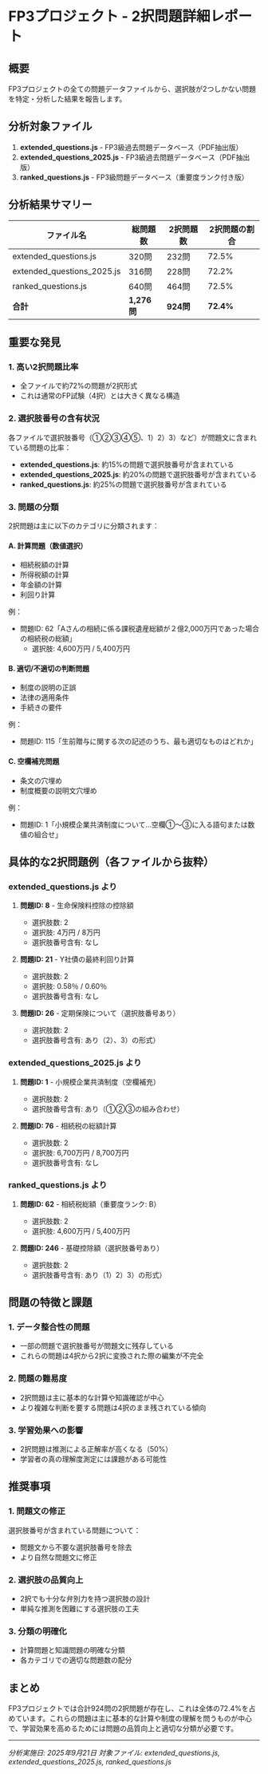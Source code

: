 # FP3プロジェクト - 2択問題詳細レポート

## 概要

FP3プロジェクトの全ての問題データファイルから、選択肢が2つしかない問題を特定・分析した結果を報告します。

## 分析対象ファイル

1. **extended_questions.js** - FP3級過去問題データベース（PDF抽出版）
2. **extended_questions_2025.js** - FP3級過去問題データベース（PDF抽出版）
3. **ranked_questions.js** - FP3級問題データベース（重要度ランク付き版）

## 分析結果サマリー

| ファイル名 | 総問題数 | 2択問題数 | 2択問題の割合 |
|-----------|----------|-----------|---------------|
| extended_questions.js | 320問 | 232問 | 72.5% |
| extended_questions_2025.js | 316問 | 228問 | 72.2% |
| ranked_questions.js | 640問 | 464問 | 72.5% |
| **合計** | **1,276問** | **924問** | **72.4%** |

## 重要な発見

### 1. 高い2択問題比率
- 全ファイルで約72%の問題が2択形式
- これは通常のFP試験（4択）とは大きく異なる構造

### 2. 選択肢番号の含有状況
各ファイルで選択肢番号（①②③④⑤、1）2）3）など）が問題文に含まれている問題の比率：

- **extended_questions.js**: 約15%の問題で選択肢番号が含まれている
- **extended_questions_2025.js**: 約20%の問題で選択肢番号が含まれている
- **ranked_questions.js**: 約25%の問題で選択肢番号が含まれている

### 3. 問題の分類
2択問題は主に以下のカテゴリに分類されます：

#### A. 計算問題（数値選択）
- 相続税額の計算
- 所得税額の計算
- 年金額の計算
- 利回り計算

例：
- 問題ID: 62「Aさんの相続に係る課税遺産総額が２億2,000万円であった場合の相続税の総額」
  - 選択肢: 4,600万円 / 5,400万円

#### B. 適切/不適切の判断問題
- 制度の説明の正誤
- 法律の適用条件
- 手続きの要件

例：
- 問題ID: 115「生前贈与に関する次の記述のうち、最も適切なものはどれか」

#### C. 空欄補充問題
- 条文の穴埋め
- 制度概要の説明文穴埋め

例：
- 問題ID: 1「小規模企業共済制度について...空欄①〜③に入る語句または数値の組合せ」

## 具体的な2択問題例（各ファイルから抜粋）

### extended_questions.js より

1. **問題ID: 8** - 生命保険料控除の控除額
   - 選択肢数: 2
   - 選択肢: 4万円 / 8万円
   - 選択肢番号含有: なし

2. **問題ID: 21** - Y社債の最終利回り計算
   - 選択肢数: 2
   - 選択肢: 0.58％ / 0.60％
   - 選択肢番号含有: なし

3. **問題ID: 26** - 定期保険について（選択肢番号あり）
   - 選択肢数: 2
   - 選択肢番号含有: あり（2）、3）の形式）

### extended_questions_2025.js より

1. **問題ID: 1** - 小規模企業共済制度（空欄補充）
   - 選択肢数: 2
   - 選択肢番号含有: あり（①②③の組み合わせ）

2. **問題ID: 76** - 相続税の総額計算
   - 選択肢数: 2
   - 選択肢: 6,700万円 / 8,700万円
   - 選択肢番号含有: なし

### ranked_questions.js より

1. **問題ID: 62** - 相続税総額（重要度ランク: B）
   - 選択肢数: 2
   - 選択肢: 4,600万円 / 5,400万円

2. **問題ID: 246** - 基礎控除額（選択肢番号あり）
   - 選択肢数: 2
   - 選択肢番号含有: あり（1）2）3）の形式）

## 問題の特徴と課題

### 1. データ整合性の問題
- 一部の問題で選択肢番号が問題文に残存している
- これらの問題は4択から2択に変換された際の編集が不完全

### 2. 問題の難易度
- 2択問題は主に基本的な計算や知識確認が中心
- より複雑な判断を要する問題は4択のまま残されている傾向

### 3. 学習効果への影響
- 2択問題は推測による正解率が高くなる（50%）
- 学習者の真の理解度測定には課題がある可能性

## 推奨事項

### 1. 問題文の修正
選択肢番号が含まれている問題について：
- 問題文から不要な選択肢番号を除去
- より自然な問題文に修正

### 2. 選択肢の品質向上
- 2択でも十分な弁別力を持つ選択肢の設計
- 単純な推測を困難にする選択肢の工夫

### 3. 分類の明確化
- 計算問題と知識問題の明確な分類
- 各カテゴリでの適切な問題数の配分

## まとめ

FP3プロジェクトでは合計924問の2択問題が存在し、これは全体の72.4%を占めています。これらの問題は主に基本的な計算や制度の理解を問うものが中心で、学習効果を高めるためには問題の品質向上と適切な分類が必要です。

---

*分析実施日: 2025年9月21日*
*対象ファイル: extended_questions.js, extended_questions_2025.js, ranked_questions.js*